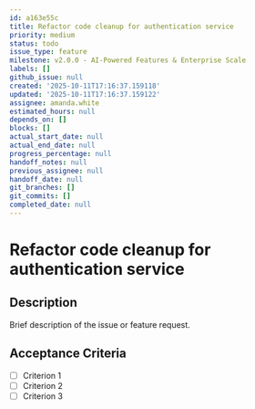 ```yaml
---
id: a163e55c
title: Refactor code cleanup for authentication service
priority: medium
status: todo
issue_type: feature
milestone: v2.0.0 - AI-Powered Features & Enterprise Scale
labels: []
github_issue: null
created: '2025-10-11T17:16:37.159118'
updated: '2025-10-11T17:16:37.159122'
assignee: amanda.white
estimated_hours: null
depends_on: []
blocks: []
actual_start_date: null
actual_end_date: null
progress_percentage: null
handoff_notes: null
previous_assignee: null
handoff_date: null
git_branches: []
git_commits: []
completed_date: null
---
```


# Refactor code cleanup for authentication service

## Description

Brief description of the issue or feature request.

## Acceptance Criteria

- [ ] Criterion 1
- [ ] Criterion 2
- [ ] Criterion 3